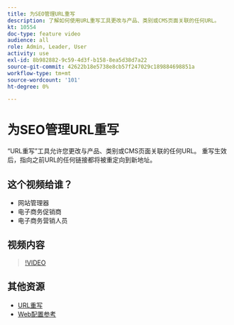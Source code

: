 ```yaml
---
title: 为SEO管理URL重写
description: 了解如何使用URL重写工具更改与产品、类别或CMS页面关联的任何URL。
kt: 10554
doc-type: feature video
audience: all
role: Admin, Leader, User
activity: use
exl-id: 8b982882-9c59-4d3f-b158-8ea5d38d7a22
source-git-commit: 42622b18e5738e8cb57f247029c189884698851a
workflow-type: tm+mt
source-wordcount: '101'
ht-degree: 0%

---
```


# 为SEO管理URL重写

“URL重写”工具允许您更改与产品、类别或CMS页面关联的任何URL。 重写生效后，指向之前URL的任何链接都将被重定向到新地址。

## 这个视频给谁？

- 网站管理器
- 电子商务促销商
- 电子商务营销人员

## 视频内容

>[!VIDEO](https://video.tv.adobe.com/v/343751?quality=12&learn=on)

## 其他资源

- [URL重写](https://docs.magento.com/user-guide/marketing/url-rewrite.html)
- [Web配置参考](https://docs.magento.com/user-guide/configuration/general/web.html)
